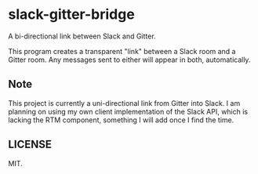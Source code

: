 # slack-gitter-bridge

A bi-directional link between Slack and Gitter.

This program creates a transparent "link" between a Slack room and a Gitter room. Any messages sent to either will appear in both, automatically.

## Note

This project is currently a uni-directional link from Gitter into Slack. I am planning on using my own client implementation of the Slack API, which is lacking the RTM component, something I will add once I find the time.

## LICENSE

MIT.
